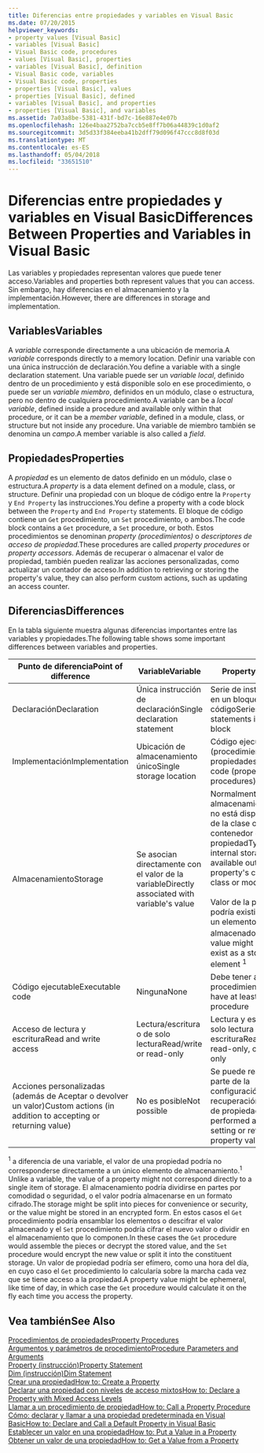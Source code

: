 ```yaml
---
title: Diferencias entre propiedades y variables en Visual Basic
ms.date: 07/20/2015
helpviewer_keywords:
- property values [Visual Basic]
- variables [Visual Basic]
- Visual Basic code, procedures
- values [Visual Basic], properties
- variables [Visual Basic], definition
- Visual Basic code, variables
- Visual Basic code, properties
- properties [Visual Basic], values
- properties [Visual Basic], defined
- variables [Visual Basic], and properties
- properties [Visual Basic], and variables
ms.assetid: 7a03a8be-5381-431f-bd7c-16e887e4e07b
ms.openlocfilehash: 126e4baa2752ba7ccb5e8ff7b06a44839c1d0af2
ms.sourcegitcommit: 3d5d33f384eeba41b2dff79d096f47ccc8d8f03d
ms.translationtype: MT
ms.contentlocale: es-ES
ms.lasthandoff: 05/04/2018
ms.locfileid: "33651510"
---
```

# <a name="differences-between-properties-and-variables-in-visual-basic"></a><span data-ttu-id="52473-102">Diferencias entre propiedades y variables en Visual Basic</span><span class="sxs-lookup"><span data-stu-id="52473-102">Differences Between Properties and Variables in Visual Basic</span></span>
<span data-ttu-id="52473-103">Las variables y propiedades representan valores que puede tener acceso.</span><span class="sxs-lookup"><span data-stu-id="52473-103">Variables and properties both represent values that you can access.</span></span> <span data-ttu-id="52473-104">Sin embargo, hay diferencias en el almacenamiento y la implementación.</span><span class="sxs-lookup"><span data-stu-id="52473-104">However, there are differences in storage and implementation.</span></span>  
  
## <a name="variables"></a><span data-ttu-id="52473-105">Variables</span><span class="sxs-lookup"><span data-stu-id="52473-105">Variables</span></span>  
 <span data-ttu-id="52473-106">A *variable* corresponde directamente a una ubicación de memoria.</span><span class="sxs-lookup"><span data-stu-id="52473-106">A *variable* corresponds directly to a memory location.</span></span> <span data-ttu-id="52473-107">Definir una variable con una única instrucción de declaración.</span><span class="sxs-lookup"><span data-stu-id="52473-107">You define a variable with a single declaration statement.</span></span> <span data-ttu-id="52473-108">Una variable puede ser un *variable local*, definido dentro de un procedimiento y está disponible solo en ese procedimiento, o puede ser un *variable miembro*, definidos en un módulo, clase o estructura, pero no dentro de cualquiera procedimiento.</span><span class="sxs-lookup"><span data-stu-id="52473-108">A variable can be a *local variable*, defined inside a procedure and available only within that procedure, or it can be a *member variable*, defined in a module, class, or structure but not inside any procedure.</span></span> <span data-ttu-id="52473-109">Una variable de miembro también se denomina un *campo*.</span><span class="sxs-lookup"><span data-stu-id="52473-109">A member variable is also called a *field*.</span></span>  
  
## <a name="properties"></a><span data-ttu-id="52473-110">Propiedades</span><span class="sxs-lookup"><span data-stu-id="52473-110">Properties</span></span>  
 <span data-ttu-id="52473-111">A *propiedad* es un elemento de datos definido en un módulo, clase o estructura.</span><span class="sxs-lookup"><span data-stu-id="52473-111">A *property* is a data element defined on a module, class, or structure.</span></span> <span data-ttu-id="52473-112">Definir una propiedad con un bloque de código entre la `Property` y `End Property` las instrucciones.</span><span class="sxs-lookup"><span data-stu-id="52473-112">You define a property with a code block between the `Property` and `End Property` statements.</span></span> <span data-ttu-id="52473-113">El bloque de código contiene un `Get` procedimiento, un `Set` procedimiento, o ambos.</span><span class="sxs-lookup"><span data-stu-id="52473-113">The code block contains a `Get` procedure, a `Set` procedure, or both.</span></span> <span data-ttu-id="52473-114">Estos procedimientos se denominan *property (procedimientos)* o *descriptores de acceso de propiedad*.</span><span class="sxs-lookup"><span data-stu-id="52473-114">These procedures are called *property procedures* or *property accessors*.</span></span> <span data-ttu-id="52473-115">Además de recuperar o almacenar el valor de propiedad, también pueden realizar las acciones personalizadas, como actualizar un contador de acceso.</span><span class="sxs-lookup"><span data-stu-id="52473-115">In addition to retrieving or storing the property's value, they can also perform custom actions, such as updating an access counter.</span></span>  
  
## <a name="differences"></a><span data-ttu-id="52473-116">Diferencias</span><span class="sxs-lookup"><span data-stu-id="52473-116">Differences</span></span>  
 <span data-ttu-id="52473-117">En la tabla siguiente muestra algunas diferencias importantes entre las variables y propiedades.</span><span class="sxs-lookup"><span data-stu-id="52473-117">The following table shows some important differences between variables and properties.</span></span>  
  
|<span data-ttu-id="52473-118">Punto de diferencia</span><span class="sxs-lookup"><span data-stu-id="52473-118">Point of difference</span></span>|<span data-ttu-id="52473-119">Variable</span><span class="sxs-lookup"><span data-stu-id="52473-119">Variable</span></span>|<span data-ttu-id="52473-120">Property</span><span class="sxs-lookup"><span data-stu-id="52473-120">Property</span></span>|  
|-------------------------|--------------|--------------|  
|<span data-ttu-id="52473-121">Declaración</span><span class="sxs-lookup"><span data-stu-id="52473-121">Declaration</span></span>|<span data-ttu-id="52473-122">Única instrucción de declaración</span><span class="sxs-lookup"><span data-stu-id="52473-122">Single declaration statement</span></span>|<span data-ttu-id="52473-123">Serie de instrucciones en un bloque de código</span><span class="sxs-lookup"><span data-stu-id="52473-123">Series of statements in a code block</span></span>|  
|<span data-ttu-id="52473-124">Implementación</span><span class="sxs-lookup"><span data-stu-id="52473-124">Implementation</span></span>|<span data-ttu-id="52473-125">Ubicación de almacenamiento único</span><span class="sxs-lookup"><span data-stu-id="52473-125">Single storage location</span></span>|<span data-ttu-id="52473-126">Código ejecutable (procedimientos de propiedades)</span><span class="sxs-lookup"><span data-stu-id="52473-126">Executable code (property procedures)</span></span>|  
|<span data-ttu-id="52473-127">Almacenamiento</span><span class="sxs-lookup"><span data-stu-id="52473-127">Storage</span></span>|<span data-ttu-id="52473-128">Se asocian directamente con el valor de la variable</span><span class="sxs-lookup"><span data-stu-id="52473-128">Directly associated with variable's value</span></span>|<span data-ttu-id="52473-129">Normalmente tiene almacenamiento interno no está disponible fuera de la clase o módulo contenedor de la propiedad</span><span class="sxs-lookup"><span data-stu-id="52473-129">Typically has internal storage not available outside the property's containing class or module</span></span><br /><br /> <span data-ttu-id="52473-130">Valor de la propiedad podría existir o no como un elemento almacenado <sup>1</sup></span><span class="sxs-lookup"><span data-stu-id="52473-130">Property's value might or might not exist as a stored element <sup>1</sup></span></span>|  
|<span data-ttu-id="52473-131">Código ejecutable</span><span class="sxs-lookup"><span data-stu-id="52473-131">Executable code</span></span>|<span data-ttu-id="52473-132">Ninguna</span><span class="sxs-lookup"><span data-stu-id="52473-132">None</span></span>|<span data-ttu-id="52473-133">Debe tener al menos un procedimiento</span><span class="sxs-lookup"><span data-stu-id="52473-133">Must have at least one procedure</span></span>|  
|<span data-ttu-id="52473-134">Acceso de lectura y escritura</span><span class="sxs-lookup"><span data-stu-id="52473-134">Read and write access</span></span>|<span data-ttu-id="52473-135">Lectura/escritura o de solo lectura</span><span class="sxs-lookup"><span data-stu-id="52473-135">Read/write or read-only</span></span>|<span data-ttu-id="52473-136">Lectura y escritura, de solo lectura o de solo escritura</span><span class="sxs-lookup"><span data-stu-id="52473-136">Read/write, read-only, or write-only</span></span>|  
|<span data-ttu-id="52473-137">Acciones personalizadas (además de Aceptar o devolver un valor)</span><span class="sxs-lookup"><span data-stu-id="52473-137">Custom actions (in addition to accepting or returning value)</span></span>|<span data-ttu-id="52473-138">No es posible</span><span class="sxs-lookup"><span data-stu-id="52473-138">Not possible</span></span>|<span data-ttu-id="52473-139">Se puede realizar como parte de la configuración ni la recuperación de valor de propiedad</span><span class="sxs-lookup"><span data-stu-id="52473-139">Can be performed as part of setting or retrieving property value</span></span>|  
  
 <span data-ttu-id="52473-140"><sup>1</sup> a diferencia de una variable, el valor de una propiedad podría no corresponderse directamente a un único elemento de almacenamiento.</span><span class="sxs-lookup"><span data-stu-id="52473-140"><sup>1</sup> Unlike a variable, the value of a property might not correspond directly to a single item of storage.</span></span> <span data-ttu-id="52473-141">El almacenamiento podría dividirse en partes por comodidad o seguridad, o el valor podría almacenarse en un formato cifrado.</span><span class="sxs-lookup"><span data-stu-id="52473-141">The storage might be split into pieces for convenience or security, or the value might be stored in an encrypted form.</span></span> <span data-ttu-id="52473-142">En estos casos el `Get` procedimiento podría ensamblar los elementos o descifrar el valor almacenado y el `Set` procedimiento podría cifrar el nuevo valor o dividir en el almacenamiento que lo componen.</span><span class="sxs-lookup"><span data-stu-id="52473-142">In these cases the `Get` procedure would assemble the pieces or decrypt the stored value, and the `Set` procedure would encrypt the new value or split it into the constituent storage.</span></span> <span data-ttu-id="52473-143">Un valor de propiedad podría ser efímero, como una hora del día, en cuyo caso el `Get` procedimiento lo calcularía sobre la marcha cada vez que se tiene acceso a la propiedad.</span><span class="sxs-lookup"><span data-stu-id="52473-143">A property value might be ephemeral, like time of day, in which case the `Get` procedure would calculate it on the fly each time you access the property.</span></span>  
  
## <a name="see-also"></a><span data-ttu-id="52473-144">Vea también</span><span class="sxs-lookup"><span data-stu-id="52473-144">See Also</span></span>  
 [<span data-ttu-id="52473-145">Procedimientos de propiedades</span><span class="sxs-lookup"><span data-stu-id="52473-145">Property Procedures</span></span>](./property-procedures.md)  
 [<span data-ttu-id="52473-146">Argumentos y parámetros de procedimiento</span><span class="sxs-lookup"><span data-stu-id="52473-146">Procedure Parameters and Arguments</span></span>](./procedure-parameters-and-arguments.md)  
 [<span data-ttu-id="52473-147">Property (instrucción)</span><span class="sxs-lookup"><span data-stu-id="52473-147">Property Statement</span></span>](../../../../visual-basic/language-reference/statements/property-statement.md)  
 [<span data-ttu-id="52473-148">Dim (instrucción)</span><span class="sxs-lookup"><span data-stu-id="52473-148">Dim Statement</span></span>](../../../../visual-basic/language-reference/statements/dim-statement.md)  
 [<span data-ttu-id="52473-149">Crear una propiedad</span><span class="sxs-lookup"><span data-stu-id="52473-149">How to: Create a Property</span></span>](./how-to-create-a-property.md)  
 [<span data-ttu-id="52473-150">Declarar una propiedad con niveles de acceso mixtos</span><span class="sxs-lookup"><span data-stu-id="52473-150">How to: Declare a Property with Mixed Access Levels</span></span>](./how-to-declare-a-property-with-mixed-access-levels.md)  
 [<span data-ttu-id="52473-151">Llamar a un procedimiento de propiedad</span><span class="sxs-lookup"><span data-stu-id="52473-151">How to: Call a Property Procedure</span></span>](./how-to-call-a-property-procedure.md)  
 [<span data-ttu-id="52473-152">Cómo: declarar y llamar a una propiedad predeterminada en Visual Basic</span><span class="sxs-lookup"><span data-stu-id="52473-152">How to: Declare and Call a Default Property in Visual Basic</span></span>](./how-to-declare-and-call-a-default-property.md)  
 [<span data-ttu-id="52473-153">Establecer un valor en una propiedad</span><span class="sxs-lookup"><span data-stu-id="52473-153">How to: Put a Value in a Property</span></span>](./how-to-put-a-value-in-a-property.md)  
 [<span data-ttu-id="52473-154">Obtener un valor de una propiedad</span><span class="sxs-lookup"><span data-stu-id="52473-154">How to: Get a Value from a Property</span></span>](./how-to-get-a-value-from-a-property.md)
